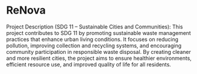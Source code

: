 # ReNova
Project Description (SDG 11 – Sustainable Cities and Communities):
This project contributes to SDG 11 by promoting sustainable waste management practices that enhance urban living conditions. It focuses on reducing pollution, improving collection and recycling systems, and encouraging community participation in responsible waste disposal. By creating cleaner and more resilient cities, the project aims to ensure healthier environments, efficient resource use, and improved quality of life for all residents.
